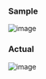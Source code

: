### Sample
![image](https://github.com/user-attachments/assets/4e5c9f7c-2404-480e-9e8f-baf3fa3370e6)
### Actual
![image](https://github.com/user-attachments/assets/c0a34ab4-d835-4edc-a6b1-c4ec49d51185)
